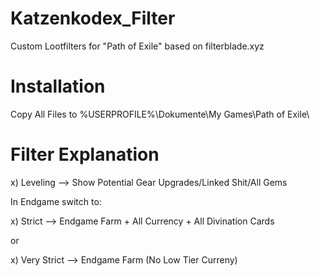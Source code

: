 # Katzenkodex_Filter
Custom Lootfilters for "Path of Exile" based on filterblade.xyz


# Installation
Copy All Files to %USERPROFILE%\Dokumente\My Games\Path of Exile\


# Filter Explanation
x) Leveling --> Show Potential Gear Upgrades/Linked Shit/All Gems

In Endgame switch to:

x) Strict --> Endgame Farm + All Currency + All Divination Cards

or

x) Very Strict --> Endgame Farm (No Low Tier Curreny)
